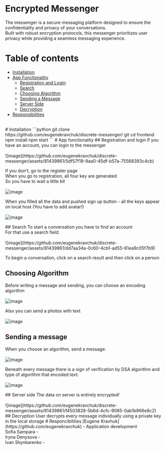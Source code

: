 # Encrypted Messenger
The messenger is a secure messaging platform designed to ensure the confidentiality and privacy of your conversations. <br/>
Built with robust encryption protocols, this messenger prioritizes user privacy while providing a seamless messaging experience.<br/>

# Table of contents
- [Installation](#installation)
- [App Functionality](#app-functionality)
  - [Registration and Login](#registration)
  - [Search](#search)
  - [Choosing Algorithm](#choosing-algorithm)
  - [Sending a Message](#sending)
  - [Server Side](#server)
  - [Decryption](#decryption)
- [Responsibilities](#responsibilities)
<br/>

<a name="installation"/>
# Installation
```python
git clone https://github.com/eugenekravchuk/discrete-messenger/
git cd frontend
npm install 
npm start
```
<a name="app-functionality"/>
# App functionality
<a name="registration"/>
## Registration and login
If you have an account, you can login to the messenger<br/><br/>
![image](https://github.com/eugenekravchuk/discrete-messenger/assets/81439861/5df57f18-9aa0-45df-b57a-75568393c4cb)<br/>

If you don't, go to the register page<br/>
When you go to registration, all four key are generated<br/>
So you have to wait a little bit<br/><br/>
![image](https://github.com/eugenekravchuk/discrete-messenger/assets/81439861/92583678-0123-43ef-ab09-faf3dfdb2a3f)<br/>

When you filled all the data and pushed sign up button - all the keys appear on local host (You have to add avatar!)<br/><br/>
![image](https://github.com/eugenekravchuk/discrete-messenger/assets/81439861/a7c414a4-f201-49f6-a8f7-d8640e74ccac)<br/>

<a name="search"/>
## Search
To start a conversation you have to find an account<br/>
For that use a search field:<br/><br/>
![image](https://github.com/eugenekravchuk/discrete-messenger/assets/81439861/dd7aa34a-0c60-4cb1-ad55-61ea9c05f7b9)<br/>

To begin a conversation, click on a search result and then click on a person<br/>
<a name="choosing-algorithm"/>
## Choosing Algorithm
Before writing a message and sending, you can choose an encoding algorithm<br/><br/>
![image](https://github.com/eugenekravchuk/discrete-messenger/assets/81439861/7b4ddfcc-75be-4a89-b861-b726d81bfa3a)<br/>

Also you can send a photos with text<br/><br/>
![image](https://github.com/eugenekravchuk/discrete-messenger/assets/81439861/0cadcfc5-87f1-4c85-bbca-e59220676dea)<br/>
<a name="sending"/>
## Sending a message
When you choose an algorithm, send a message:<br/><br/>
![image](https://github.com/eugenekravchuk/discrete-messenger/assets/81439861/2669f1aa-cf2e-4242-9932-17a4eccbb647)<br/>

Beneath every message there is a sign of verification by DSA algorithm and type of algorithm that encoded text:<br/><br/>
![image](https://github.com/eugenekravchuk/discrete-messenger/assets/81439861/d75cf5be-126a-4ba6-84b6-0616b9d5bddc)<br/>

<a name="server"/>
## Server side
The data on server is entirely encrypted!<br/><br/>
![image](https://github.com/eugenekravchuk/discrete-messenger/assets/81439861/f4503828-5b6d-4cfc-9085-0ab1b966e8c2)<br/>

<a name="decryption"/>
## Decryption
User decrypts every message individually using a private key in the local storage

<a name="responsibilities"/>
# Responcibilities
[Eugene Kravhuk](https://github.com/eugenekravchuk) - Application development<br/>
Sofia Sampara - <br/>
Iryna Denysova - <br/>
Ivan Shynkarenko - <br/>
 




